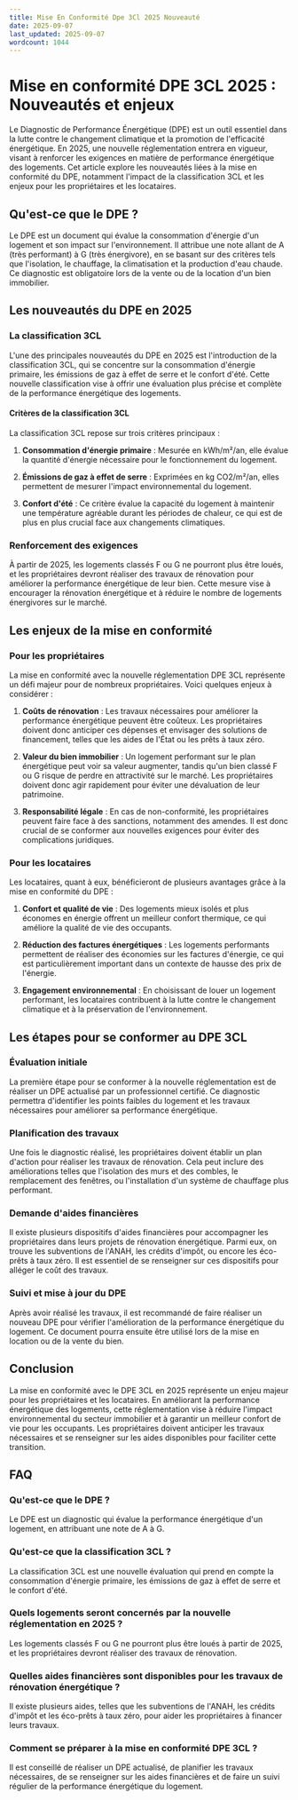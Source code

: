 ```yaml
---
title: Mise En Conformité Dpe 3Cl 2025 Nouveauté
date: 2025-09-07
last_updated: 2025-09-07
wordcount: 1044
---
```


# Mise en conformité DPE 3CL 2025 : Nouveautés et enjeux

Le Diagnostic de Performance Énergétique (DPE) est un outil essentiel dans la lutte contre le changement climatique et la promotion de l'efficacité énergétique. En 2025, une nouvelle réglementation entrera en vigueur, visant à renforcer les exigences en matière de performance énergétique des logements. Cet article explore les nouveautés liées à la mise en conformité du DPE, notamment l'impact de la classification 3CL et les enjeux pour les propriétaires et les locataires.

## Qu'est-ce que le DPE ?

Le DPE est un document qui évalue la consommation d'énergie d'un logement et son impact sur l'environnement. Il attribue une note allant de A (très performant) à G (très énergivore), en se basant sur des critères tels que l'isolation, le chauffage, la climatisation et la production d'eau chaude. Ce diagnostic est obligatoire lors de la vente ou de la location d'un bien immobilier.

## Les nouveautés du DPE en 2025

### La classification 3CL

L'une des principales nouveautés du DPE en 2025 est l'introduction de la classification 3CL, qui se concentre sur la consommation d'énergie primaire, les émissions de gaz à effet de serre et le confort d'été. Cette nouvelle classification vise à offrir une évaluation plus précise et complète de la performance énergétique des logements.

#### Critères de la classification 3CL

La classification 3CL repose sur trois critères principaux :

1. **Consommation d'énergie primaire** : Mesurée en kWh/m²/an, elle évalue la quantité d'énergie nécessaire pour le fonctionnement du logement.
   
2. **Émissions de gaz à effet de serre** : Exprimées en kg CO2/m²/an, elles permettent de mesurer l'impact environnemental du logement.

3. **Confort d'été** : Ce critère évalue la capacité du logement à maintenir une température agréable durant les périodes de chaleur, ce qui est de plus en plus crucial face aux changements climatiques.

### Renforcement des exigences

À partir de 2025, les logements classés F ou G ne pourront plus être loués, et les propriétaires devront réaliser des travaux de rénovation pour améliorer la performance énergétique de leur bien. Cette mesure vise à encourager la rénovation énergétique et à réduire le nombre de logements énergivores sur le marché.

## Les enjeux de la mise en conformité

### Pour les propriétaires

La mise en conformité avec la nouvelle réglementation DPE 3CL représente un défi majeur pour de nombreux propriétaires. Voici quelques enjeux à considérer :

1. **Coûts de rénovation** : Les travaux nécessaires pour améliorer la performance énergétique peuvent être coûteux. Les propriétaires doivent donc anticiper ces dépenses et envisager des solutions de financement, telles que les aides de l'État ou les prêts à taux zéro.

2. **Valeur du bien immobilier** : Un logement performant sur le plan énergétique peut voir sa valeur augmenter, tandis qu'un bien classé F ou G risque de perdre en attractivité sur le marché. Les propriétaires doivent donc agir rapidement pour éviter une dévaluation de leur patrimoine.

3. **Responsabilité légale** : En cas de non-conformité, les propriétaires peuvent faire face à des sanctions, notamment des amendes. Il est donc crucial de se conformer aux nouvelles exigences pour éviter des complications juridiques.

### Pour les locataires

Les locataires, quant à eux, bénéficieront de plusieurs avantages grâce à la mise en conformité du DPE :

1. **Confort et qualité de vie** : Des logements mieux isolés et plus économes en énergie offrent un meilleur confort thermique, ce qui améliore la qualité de vie des occupants.

2. **Réduction des factures énergétiques** : Les logements performants permettent de réaliser des économies sur les factures d'énergie, ce qui est particulièrement important dans un contexte de hausse des prix de l'énergie.

3. **Engagement environnemental** : En choisissant de louer un logement performant, les locataires contribuent à la lutte contre le changement climatique et à la préservation de l'environnement.

## Les étapes pour se conformer au DPE 3CL

### Évaluation initiale

La première étape pour se conformer à la nouvelle réglementation est de réaliser un DPE actualisé par un professionnel certifié. Ce diagnostic permettra d'identifier les points faibles du logement et les travaux nécessaires pour améliorer sa performance énergétique.

### Planification des travaux

Une fois le diagnostic réalisé, les propriétaires doivent établir un plan d'action pour réaliser les travaux de rénovation. Cela peut inclure des améliorations telles que l'isolation des murs et des combles, le remplacement des fenêtres, ou l'installation d'un système de chauffage plus performant.

### Demande d'aides financières

Il existe plusieurs dispositifs d'aides financières pour accompagner les propriétaires dans leurs projets de rénovation énergétique. Parmi eux, on trouve les subventions de l'ANAH, les crédits d'impôt, ou encore les éco-prêts à taux zéro. Il est essentiel de se renseigner sur ces dispositifs pour alléger le coût des travaux.

### Suivi et mise à jour du DPE

Après avoir réalisé les travaux, il est recommandé de faire réaliser un nouveau DPE pour vérifier l'amélioration de la performance énergétique du logement. Ce document pourra ensuite être utilisé lors de la mise en location ou de la vente du bien.

## Conclusion

La mise en conformité avec le DPE 3CL en 2025 représente un enjeu majeur pour les propriétaires et les locataires. En améliorant la performance énergétique des logements, cette réglementation vise à réduire l'impact environnemental du secteur immobilier et à garantir un meilleur confort de vie pour les occupants. Les propriétaires doivent anticiper les travaux nécessaires et se renseigner sur les aides disponibles pour faciliter cette transition.

## FAQ

### Qu'est-ce que le DPE ?

Le DPE est un diagnostic qui évalue la performance énergétique d'un logement, en attribuant une note de A à G.

### Qu'est-ce que la classification 3CL ?

La classification 3CL est une nouvelle évaluation qui prend en compte la consommation d'énergie primaire, les émissions de gaz à effet de serre et le confort d'été.

### Quels logements seront concernés par la nouvelle réglementation en 2025 ?

Les logements classés F ou G ne pourront plus être loués à partir de 2025, et les propriétaires devront réaliser des travaux de rénovation.

### Quelles aides financières sont disponibles pour les travaux de rénovation énergétique ?

Il existe plusieurs aides, telles que les subventions de l'ANAH, les crédits d'impôt et les éco-prêts à taux zéro, pour aider les propriétaires à financer leurs travaux.

### Comment se préparer à la mise en conformité DPE 3CL ?

Il est conseillé de réaliser un DPE actualisé, de planifier les travaux nécessaires, de se renseigner sur les aides financières et de faire un suivi régulier de la performance énergétique du logement.